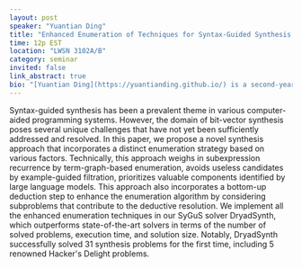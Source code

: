 ```yaml
---
layout: post
speaker: "Yuantian Ding"
title: "Enhanced Enumeration of Techniques for Syntax-Guided Synthesis of Bit-Vector Manipulations"
time: 12p EST
location: "LWSN 3102A/B"
category: seminar
invited: false
link_abstract: true
bio: "[Yuantian Ding](https://yuantianding.github.io/) is a second-year PhD student from Purdue ECE, working with Prof. [Xiaokang Qiu](https://engineering.purdue.edu/~xqiu/). He's primarily interested in various program synthesis tasks, with a particular focus on syntax-guided synthesis."
---
```

Syntax-guided synthesis has been a prevalent theme in various computer-aided programming systems. However, the domain of bit-vector synthesis poses several unique challenges that have not yet been sufficiently addressed and resolved. In this paper, we propose a novel synthesis approach that incorporates a distinct enumeration strategy based on various factors. Technically, this approach weighs in subexpression recurrence by term-graph-based enumeration, avoids useless candidates by example-guided filtration, prioritizes valuable components identified by large language models. This approach also incorporates a bottom-up deduction step to enhance the enumeration algorithm by considering subproblems that contribute to the deductive resolution. We implement all the enhanced enumeration techniques in our SyGuS solver DryadSynth, which outperforms state-of-the-art solvers in terms of the number of solved problems, execution time, and solution size. Notably, DryadSynth successfully solved 31 synthesis problems for the first time, including 5 renowned Hacker's Delight problems.
